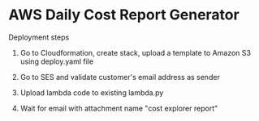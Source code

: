 # AWS Daily Cost Report Generator

Deployment steps

1. Go to Cloudformation, create stack, upload a template to Amazon S3 using deploy.yaml file

2. Go to SES and validate customer's email address as sender

3. Upload lambda code to existing lambda.py

4. Wait for email with attachment name "cost explorer report"
